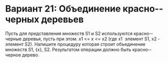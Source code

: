 # Вариант 21: Объединение красно-­черных деревьев

Пусть для представления множеств S1 и S2 используются красно-­черные деревья, пусть при этом. x1 <= x
<= x2 (где x1 ­ элемент S1, x2 ­ элемент S2). Напишите процедуру которая строит объединение множеств
S1, {x}, S2. Результатом операции должно быть красно-­черное дерево.